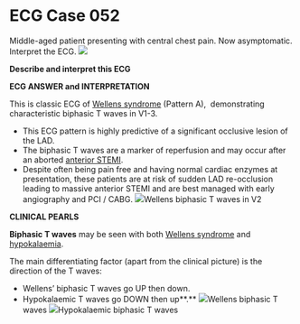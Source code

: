 # ECG Case 052


Middle-aged patient presenting with central chest pain. Now asymptomatic. Interpret the ECG.
![](https://litfl.com/wp-content/uploads/2018/08/TOP-100-ECG-QUIZ-LITFL-052.jpg)



**Describe and interpret this ECG** 

**ECG ANSWER and INTERPRETATION** 


This is classic ECG of [Wellens syndrome](https://litfl.com/wellens-syndrome-ecg-library/) (Pattern A),  demonstrating characteristic biphasic T waves in V1-3.

- This ECG pattern is highly predictive of a significant occlusive lesion of the LAD.
- The biphasic T waves are a marker of reperfusion and may occur after an aborted [anterior STEMI](https://litfl.com/anterior-myocardial-infarction-ecg-library/).
- Despite often being pain free and having normal cardiac enzymes at presentation, these patients are at risk of sudden LAD re-occlusion leading to massive anterior STEMI and are best managed with early angiography and PCI / CABG.
![](https://litfl.com/wp-content/uploads/2018/08/ECG-Wellens-Type-A-V2-biphasic-T-wave.jpg)Wellens biphasic T waves in V2

**CLINICAL PEARLS** 



**Biphasic T waves**  may be seen with both [Wellens syndrome](https://litfl.com/wellens-syndrome-ecg-library/) and [hypokalaemia](https://litfl.com/hypokalaemia-ecg-library/).


The main differentiating factor (apart from the clinical picture) is the direction of the T waves:

- Wellens’ biphasic T waves go UP then down.
- Hypokalaemic T waves go DOWN then up**.** 
![](https://litfl.com/wp-content/uploads/2018/08/Biphasic-T-waves-due-to-ischaemia.jpg)Wellens biphasic T waves
![](https://litfl.com/wp-content/uploads/2018/08/Biphasic-T-waves-due-to-hypokalaemia.jpg)Hypokalaemic biphasic T waves

